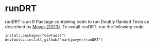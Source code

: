 # runDRT
runDRT is an R Package containing code to run Doubly Ranked Tests as described by
[Meyer (2023)](https://arxiv.org/abs/2306.14761). To install runDRT, run the following
code
```
install.packages("devtools")
devtools::install_github("markjmeyer/runDRT")
```
